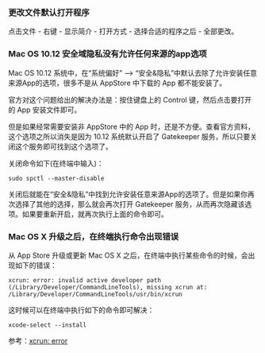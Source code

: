 ### 更改文件默认打开程序
点击文件 - 右键 - 显示简介 - 打开方式 - 选择合适的程序之后 - 全部更改。

### Mac OS 10.12 安全域隐私没有允许任何来源的app选项
Mac OS 10.12 系统中，在“系统偏好” --> “安全&隐私”中默认去除了允许安装任意来源App的选项，很多不是从 AppStore 中下载的 App 都不能安装了。

官方对这个问题给出的解决办法是：按住键盘上的 Control 键，然后点击要打开的 App 安装文件即可。

但是如果经常需要安装非 AppStore 中的 App 时，还是不方便。查看官方资料，这个选项之所以消失是因为 10.12 系统默认开启了 Gatekeeper 服务，所以只要关闭这个服务即可找到这个选项了。

关闭命令如下(在终端中输入)：

```shell
sudo spctl --master-disable
```

关闭后就能在“安全&隐私”中找到允许安装任意来源App的选项了。但是如果你再次选择了其他的选择，那么就会再次打开 Gatekeeper 服务，从而再次隐藏该选项。如果要重新开启，就再次执行上面的命令即可。


### Mac OS X 升级之后，在终端执行命令出现错误
从 App Store 升级或更新 Mac OS X 之后，在终端中执行某些命令的时候，会出现如下的错误：

```
xcrun: error: invalid active developer path (/Library/Developer/CommandLineTools), missing xcrun at: /Library/Developer/CommandLineTools/usr/bin/xcrun
```

这时候可以在终端中执行如下的命令即可解决：

```shell
xcode-select --install
```

参考：[xcrun: error](http://tips.tutorialhorizon.com/2015/10/01/xcrun-error-invalid-active-developer-path-library-developer-commandline-tools-missing-xcrun/)


